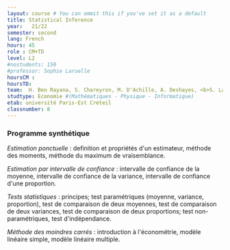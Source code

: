 ```yaml
---
layout: course # You can ommit this if you've set it as a default
title: Statistical Inference
year: 	21/22
semester: second
lang: French
hours: 45
role : CM+TD
level: L2
#nostudents: 150
#professor: Sophie Laruelle
hoursCM :
hoursTD:
team:  H. Ben Rayana, S. Chareyron, M. D'Achille, A. Deshayes, <b>S. Laruelle</b>
studtype: Economie #(Mathématiques - Physique - Informatique)
etab: université Paris-Est Créteil
classnumber: 8
---
```

### Programme synthétique


_Estimation ponctuelle_ : definition et propriétés d'un estimateur, méthode des moments, méthode du maximum de vraisemblance.


_Estimation par intervalle de confiance_ : intervalle de confiance de la moyenne, intervalle de confiance de la variance, intervalle de confiance d'une proportion.

_Tests statistiques_ : principes; test paramétriques (moyenne, variance, proportion), test de comparaison de deux moyennes, test de comparaison de deux variances, test de comparaison de deux proportions; test non-paramétriques, test d'indépendance.

_Méthode des moindres carrés_ : introduction à l'économétrie, modèle linéaire simple, modèle linéaire multiple.
